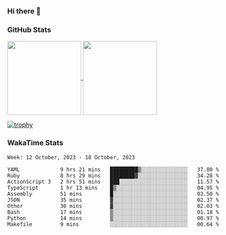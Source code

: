 ### Hi there 👋

### GitHub Stats

<a href="https://github.com/anuraghazra/github-readme-stats">
  <img align="center" height="170px" src="https://github-readme-stats.vercel.app/api/top-langs/?username=tksfjt1024&layout=compact&count_private=true&show_icons=true&show_icons=true&theme=graywhite" />
</a>
<a href="https://github.com/anuraghazra/github-readme-stats">
  <img align="center" height="170px" src="https://github-readme-stats.vercel.app/api?username=tksfjt1024&count_private=true&show_icons=true&show_icons=true&theme=graywhite" />
</a>

[![trophy](https://github-profile-trophy.vercel.app/?username=tksfjt1024)](https://github.com/ryo-ma/github-profile-trophy)

### WakaTime Stats

<!--START_SECTION:waka-->
```text
Week: 12 October, 2023 - 18 October, 2023

YAML             9 hrs 21 mins   █████████▒░░░░░░░░░░░░░░░   37.80 % 
Ruby             8 hrs 29 mins   ████████▓░░░░░░░░░░░░░░░░   34.28 % 
ActionScript 3   2 hrs 51 mins   ███░░░░░░░░░░░░░░░░░░░░░░   11.57 % 
TypeScript       1 hr 13 mins    █▒░░░░░░░░░░░░░░░░░░░░░░░   04.95 % 
Assembly         51 mins         █░░░░░░░░░░░░░░░░░░░░░░░░   03.50 % 
JSON             35 mins         ▓░░░░░░░░░░░░░░░░░░░░░░░░   02.37 % 
Other            30 mins         ▓░░░░░░░░░░░░░░░░░░░░░░░░   02.03 % 
Bash             17 mins         ▒░░░░░░░░░░░░░░░░░░░░░░░░   01.18 % 
Python           14 mins         ▒░░░░░░░░░░░░░░░░░░░░░░░░   00.97 % 
Makefile         9 mins          ░░░░░░░░░░░░░░░░░░░░░░░░░   00.64 % 
```
<!--END_SECTION:waka-->
